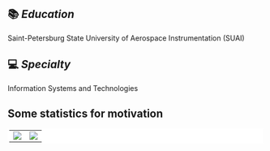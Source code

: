 <!--
**BobbyGoop/BobbyGoop** is a ✨ _special_ ✨ repository because its `README.md` (this file) appears on your GitHub profile.

Here are some ideas to get you started:

- 🔭 I’m currently working on ...
- 🌱 I’m currently learning ...
- 👯 I’m looking to collaborate on ...
- 🤔 I’m looking for help with ...
- 💬 Ask me about ...
- 📫 How to reach me: ...
- 😄 Pronouns: ...
- ⚡ Fun fact: ...
-->
## 📚 ***Education***
Saint-Petersburg State University of Aerospace Instrumentation (SUAI)

## 💻 ***Specialty***
Information Systems and Technologies

## Some statistics for motivation
<!--
![Ivan Svezhenin's GitHub stats](https://github-readme-stats.vercel.app/api?username=BobbyGoop&count_private=True&hide_border=True)   ![Top Langs](https://github-readme-stats.vercel.app/api/top-langs/?username=BobbyGoop&langs_count=8&layout=compact&hide_border=True)
<br />
-->
<table bgcolor = "#ffffff" bordercolor = "#ffffff" width = 100%>
   <tr>
    <td valign="top" align ="center" width = 50%>
     <a href = "https://github-readme-stats.vercel.app/api?username=BobbyGoop&count_private=True&line_height=25">
        <img src = "https://github-readme-stats.vercel.app/api?username=BobbyGoop&count_private=True&line_height=25">
      </a>
     </td>
    <td valign="top" align ="center" width = 50% >
      <a href ="https://github-readme-stats.vercel.app/api/top-langs/?username=BobbyGoop&langs_count=8&layout=compact&card_width=400">
        <img src = "https://github-readme-stats.vercel.app/api/top-langs/?username=BobbyGoop&langs_count=8&layout=compact&card_width=400">
      </a>
     </td>
   </tr>
</table> 
